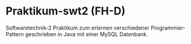 # Praktikum-swt2 (FH-D)
Softwaretechnik-2 Praktikum zum erlernen verschiedener Programmier-Pattern geschrieben in Java mit einer MySQL Datenbank.
